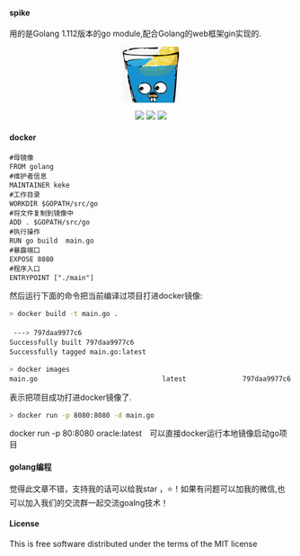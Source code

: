 #### spike
用的是Golang 1.112版本的go module,配合Golang的web框架gin实现的.

<p align="center">
<img width="100" align="center" src="public/images/logo.png" />
</p>

<p align='center'>
<img src="https://img.shields.io/badge/build-passing-brightgreen.svg">
<a href="https://twitter.com/perfactsen"><img src="https://img.shields.io/badge/twitter-keke-green.svg?style=flat&colorA=009df2"></a>
<a href="https://www.zhihu.com/people/sencoed.com/activities"><img src="https://img.shields.io/badge/%E7%9F%A5%E4%B9%8E-keke-green.svg?style=flat&colorA=009df2"></a>
</p>

#### docker

```docker
#母镜像
FROM golang
#维护者信息
MAINTAINER keke
#工作目录
WORKDIR $GOPATH/src/go
#将文件复制到镜像中
ADD . $GOPATH/src/go
#执行操作
RUN go build  main.go
#暴露端口
EXPOSE 8080
#程序入口
ENTRYPOINT ["./main"]
```

然后运行下面的命令把当前编译过项目打进docker镜像:

```bash
> docker build -t main.go .

 ---> 797daa9977c6
Successfully built 797daa9977c6
Successfully tagged main.go:latest
```

```bash
> docker images 
main.go                               latest              797daa9977c6        8 minutes ago       801MB
```

表示把项目成功打进docker镜像了.

```bash
> docker run -p 8080:8080 -d main.go
```

docker run -p 80:8080 oracle:latest　可以直接docker运行本地镜像启动go项目


#### golang编程

觉得此文章不错，支持我的话可以给我star ，:star:！如果有问题可以加我的微信,也可以加入我们的交流群一起交流goalng技术！

#### License
This is free software distributed under the terms of the MIT license
